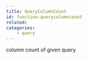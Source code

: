 ```yaml
---
title: QueryColumnCount
id: function-querycolumncount
related:
categories:
    - query
---
```


column count of given query
